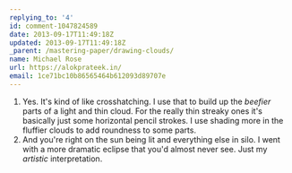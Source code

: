 ```yaml
---
replying_to: '4'
id: comment-1047824589
date: 2013-09-17T11:49:18Z
updated: 2013-09-17T11:49:18Z
_parent: /mastering-paper/drawing-clouds/
name: Michael Rose
url: https://alokprateek.in/
email: 1ce71bc10b86565464b612093d89707e
---
```


1. Yes. It's kind of like crosshatching. I use that to build up the _beefier_
   parts of a light and thin cloud. For the really thin streaky ones it's
   basically just some horizontal pencil strokes. I use shading more in the
   fluffier clouds to add roundness to some parts.
2. And you're right on the sun being lit and everything else in silo. I went
   with a more dramatic eclipse that you'd almost never see. Just my _artistic_
   interpretation.
